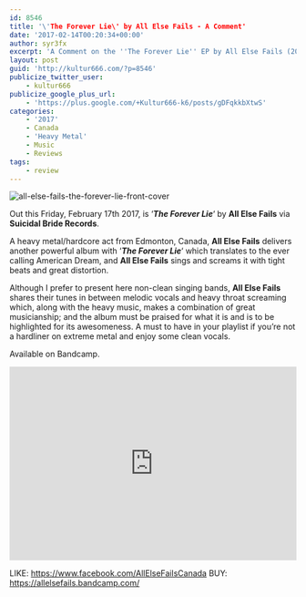 ```yaml
---
id: 8546
title: '\'The Forever Lie\' by All Else Fails - A Comment'
date: '2017-02-14T00:20:34+00:00'
author: syr3fx
excerpt: 'A Comment on the ''The Forever Lie'' EP by All Else Fails (2017).'
layout: post
guid: 'http://kultur666.com/?p=8546'
publicize_twitter_user:
    - kultur666
publicize_google_plus_url:
    - 'https://plus.google.com/+Kultur666-k6/posts/gDFqkkbXtwS'
categories:
    - '2017'
    - Canada
    - 'Heavy Metal'
    - Music
    - Reviews
tags:
    - review
---
```


![all-else-fails-the-forever-lie-front-cover](http://localhost:8080/wp-content/uploads/2017/02/all-else-fails-the-forever-lie-front-cover.jpg)

Out this Friday, February 17th 2017, is ‘***The Forever Lie***‘ by **All Else Fails** via **Suicidal Bride Records**.

A heavy metal/hardcore act from Edmonton, Canada, **All Else Fails** delivers another powerful album with ‘***The Forever Lie***‘ which translates to the ever calling American Dream, and **All Else Fails** sings and screams it with tight beats and great distortion.

Although I prefer to present here non-clean singing bands, **All Else Fails** shares their tunes in between melodic vocals and heavy throat screaming which, along with the heavy music, makes a combination of great musicianship; and the album must be praised for what it is and is to be highlighted for its awesomeness. A must to have in your playlist if you’re not a hardliner on extreme metal and enjoy some clean vocals.

Available on Bandcamp.

<iframe style="border: 0; width: 100%; height: 340px;" src="https://bandcamp.com/EmbeddedPlayer/album=3223121055/size=large/bgcol=333333/linkcol=e99708/tracklist=false/transparent=true/" seamless></iframe>

LIKE: <https://www.facebook.com/AllElseFailsCanada>
BUY: <https://allelsefails.bandcamp.com/>